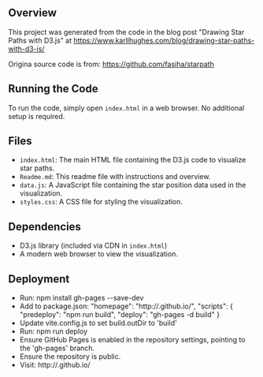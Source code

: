 ## Overview
This project was generated from the code in the blog post "Drawing Star Paths with D3.js" at https://www.karllhughes.com/blog/drawing-star-paths-with-d3-js/

Origina source code is from: https://github.com/fasiha/starpath

## Running the Code
To run the code, simply open `index.html` in a web browser. No additional setup is required.

## Files
- `index.html`: The main HTML file containing the D3.js code to visualize star paths.
- `Readme.md`: This readme file with instructions and overview.
- `data.js`: A JavaScript file containing the star position data used in the visualization.
- `styles.css`: A CSS file for styling the visualization.
## Dependencies
- D3.js library (included via CDN in `index.html`)
- A modern web browser to view the visualization.

## Deployment
- Run: npm install gh-pages --save-dev
- Add to package.json:
  "homepage": "http://<your-github-username>.github.io/<repository-name>",
  "scripts": {
    "predeploy": "npm run build",
    "deploy": "gh-pages -d build"
  }
- Update vite.config.js to set build.outDir to 'build'
- Run: npm run deploy
- Ensure GitHub Pages is enabled in the repository settings, pointing to the 'gh-pages' branch.
- Ensure the repository is public.
- Visit: http://<your-github-username>.github.io/<repository-name>

